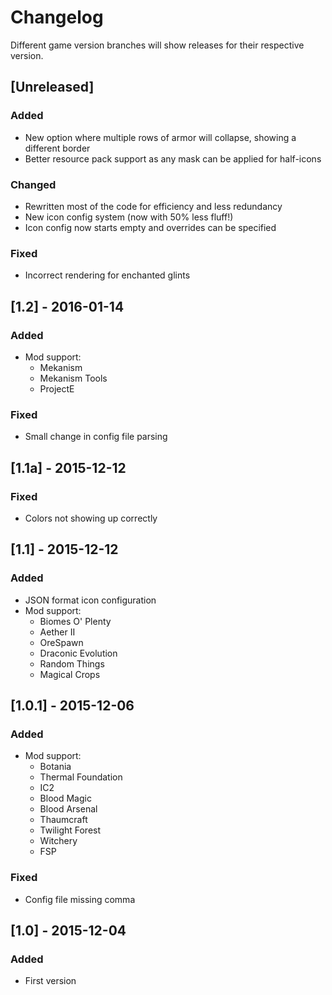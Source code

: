 # Changelog

Different game version branches will show releases for their respective version.

## [Unreleased]
### Added
- New option where multiple rows of armor will collapse, showing a different border
- Better resource pack support as any mask can be applied for half-icons
### Changed
- Rewritten most of the code for efficiency and less redundancy
- New icon config system (now with 50% less fluff!)
- Icon config now starts empty and overrides can be specified
### Fixed
- Incorrect rendering for enchanted glints

## [1.2] - 2016-01-14
### Added
- Mod support:
	- Mekanism
	- Mekanism Tools
	- ProjectE
### Fixed
- Small change in config file parsing

## [1.1a] - 2015-12-12
### Fixed
- Colors not showing up correctly

## [1.1] - 2015-12-12
### Added
- JSON format icon configuration
- Mod support:
	- Biomes O' Plenty
	- Aether II
	- OreSpawn
	- Draconic Evolution
	- Random Things
	- Magical Crops

## [1.0.1] - 2015-12-06
### Added
- Mod support:
	- Botania
	- Thermal Foundation
	- IC2
	- Blood Magic
	- Blood Arsenal
	- Thaumcraft
	- Twilight Forest
	- Witchery
	- FSP
### Fixed
- Config file missing comma

## [1.0] - 2015-12-04
### Added
- First version

